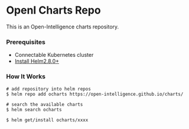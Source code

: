 # OpenI Charts Repo

This is an Open-Intelligence charts repository.

### Prerequisites

- Connectable Kubernetes cluster
- [Install Helm2.8.0+](https://github.com/helm/helm#install)

### How It Works

```console
# add repository into helm repos
$ helm repo add ocharts https://open-intelligence.github.io/charts/

# search the available charts
$ helm search ocharts

$ helm get/install ocharts/xxxx
```
